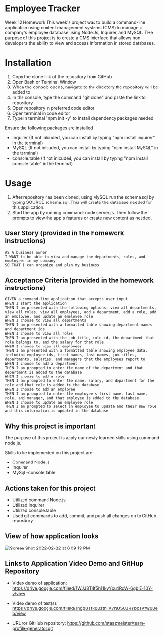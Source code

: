 # Employee Tracker
Week 12 Homework
This week's project was to build a command-line application using content management systems (CMS) to manage a company's employee database using Node.Js, Inquirer, and MySQL.  THe purpose of this project is to create a CMS interface that allows non-developers the ability to view and access information in stored databases.

# Installation
1. Copy the clone link of the repository from GitHub
2. Open Bash or Terminal Window
3. When the console opens, navigate to the directory the repository will be added to
4. In the console, type the command "git clone" and paste the link to repository
5. Open repository in preferred code editor
6. Open terminal in code editor
7. Type in terminal "npm init -y" to install dependency packages needed

  Ensure the following packages are installed
- Inquirer (If not inlcuded, you can install by typing "npm install inquirer" in the terminal)
- MySQL (If not inlcuded, you can install by typing "npm install MySQL" in the terminal)
- console.table (If not inlcuded, you can install by typing "npm install console.table" in the terminal)



# Usage
1. After repository has been cloned, using MySQL run the schema.sql by typing SOURCE schema.sql. This will create the database needed for this application.
2. Start the app by running command: node server.js. Then follow the prompts to view the app's features or create new content as needed.


## User Story (provided in the homework instructions)
```
AS A business owner
I WANT to be able to view and manage the departments, roles, and employees in my company
SO THAT I can organize and plan my business

```
## Acceptance Criteria (provided in the homework instructions)
```
GIVEN a command-line application that accepts user input
WHEN I start the application
THEN I am presented with the following options: view all departments, view all roles, view all employees, add a department, add a role, add an employee, and update an employee role
WHEN I choose to view all departments
THEN I am presented with a formatted table showing department names and department ids
WHEN I choose to view all roles
THEN I am presented with the job title, role id, the department that role belongs to, and the salary for that role
WHEN I choose to view all employees
THEN I am presented with a formatted table showing employee data, including employee ids, first names, last names, job titles, departments, salaries, and managers that the employees report to
WHEN I choose to add a department
THEN I am prompted to enter the name of the department and that department is added to the database
WHEN I choose to add a role
THEN I am prompted to enter the name, salary, and department for the role and that role is added to the database
WHEN I choose to add an employee
THEN I am prompted to enter the employee’s first name, last name, role, and manager, and that employee is added to the database
WHEN I choose to update an employee role
THEN I am prompted to select an employee to update and their new role and this information is updated in the database 

```

## Why this project is important
The purpose of this project is apply our newly learned skills using command node js.

Skills to be implemented on this project are:
- Command Node.js 
- Inquirer
- MySql
-console.table 

## Actions taken for this project
- Utilized command Node.js 
- Utilized inquirer 
- Utilized console.table
- Used git commands to add, commit, and push all changes on to GitHub repository

## View of how application looks


![Screen Shot 2022-02-22 at 6 09 13 PM](https://user-images.githubusercontent.com/94095220/155250907-089be506-7f35-499e-85e7-2164adc04e25.png)




## Links to Application Video Demo and GitHup Repository
- Video demo of application: https://drive.google.com/file/d/1WJJ8T4f5h11kyYxu4RoW-6gbIZ-10Y-y/view
- Video demo of test(s): https://drive.google.com/file/d/1hgp8TfR60zth_X7NUS03RYboTVfw60eb/view

- URL for GitHub repository: https://github.com/staazmeister/team-profile-generator.git
